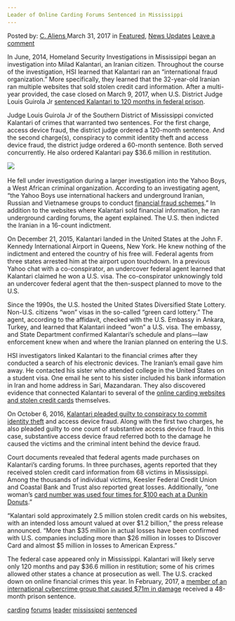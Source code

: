 ```yaml
---
Leader of Online Carding Forums Sentenced in Mississippi
---
```

<article class="post-listing post-18897 post type-post status-publish format-standard has-post-thumbnail hentry 
 tag-carding tag-forums tag-leader tag-mississippi tag-sentenced">
<div class="post-inner">
<span>Posted by: <a href="https://www.deepdotweb.com/author/caliens/" title="">C. Aliens </a></span>
<span>March 31, 2017</span>
<span>in <a href="https://www.deepdotweb.com/category/deepdot-news/" rel="category tag">Featured</a>, <a href="https://www.deepdotweb.com/category/news-updates/" rel="category tag">News Updates</a></span>
<span><a href="https://www.deepdotweb.com/2017/03/31/leader-online-carding-forums-sentenced-mississippi/#respond">Leave a comment</a></span>


<p>In June, 2014, Homeland Security Investigations in Mississippi began an investigation into Milad Kalantari, an Iranian citizen. Throughout the course of the investigation, HSI learned that Kalantari ran an “international fraud organization.” More specifically, they learned that the 32-year-old Iranian ran multiple websites that sold stolen credit card information. After a multi-year provided, the case closed on March 9, 2017, when U.S. District Judge Louis Guirola Jr <a href="https://www.justice.gov/opa/pr/iranian-member-international-cybercrime-conspiracy-sentenced-10-years-prison-selling-stolen">sentenced Kalantari to 120 months in federal prison</a>.</p>
<p>Judge Louis Guirola Jr of the Southern District of Mississippi convicted Kalantari of crimes that warranted two sentences. For the first charge, access device fraud, the district judge ordered a 120-month sentence. And the second charge(s), conspiracy to commit identity theft and access device fraud, the district judge ordered a 60-month sentence. Both served concurrently. He also ordered Kalantari pay $36.6 million in restitution.</p>
<p><img class="wp-image-18906 aligncenter" src="/imgs/2017/03/word-image-23.jpeg" srcset="/imgs/2017/03/word-image-23.jpeg 640w, /imgs/2017/03/word-image-23-275x300.jpeg 275w" sizes="(max-width: 640px) 100vw, 640px"/></p>
<p>He fell under investigation during a larger investigation into the Yahoo Boys, a West African criminal organization. According to an investigating agent, “the Yahoo Boys use international hackers and underground Iranian, Russian and Vietnamese groups to conduct <a href="https://www.deepdotweb.com/tag/fraud/">financial fraud schemes</a>.” In addition to the websites where Kalantari sold financial information, he ran underground carding forums, the agent explained. The U.S. then indicted the Iranian in a 16-count indictment.</p>
<p>On December 21, 2015, Kalantari landed in the United States at the John F. Kennedy International Airport in Queens, New York. He knew nothing of the indictment and entered the country of his free will. Federal agents from three states arrested him at the airport upon touchdown. In a previous Yahoo chat with a co-conspirator, an undercover federal agent learned that Kalantari claimed he won a U.S. visa. The co-conspirator unknowingly told an undercover federal agent that the then-suspect planned to move to the U.S.</p>
<p>Since the 1990s, the U.S. hosted the United States Diversified State Lottery. Non-U.S. citizens “won” visas in the so-called “green card lottery.” The agent, according to the affidavit, checked with the U.S. Embassy in Ankara, Turkey, and learned that Kalantari indeed ”won” a U.S. visa. The embassy, and State Department confirmed Kalantari’s schedule and plans—law enforcement knew when and where the Iranian planned on entering the U.S.</p>
<p>HSI investigators linked Kalantari to the financial crimes after they conducted a search of his electronic devices. The Iranian&#8217;s email gave him away. He contacted his sister who attended college in the United States on a student visa. One email he sent to his sister included his bank information in Iran and home address in Sari, Mazandaran. They also discovered evidence that connected Kalantari to several of the <a href="https://www.deepdotweb.com/tag/cyber/">online carding websites and stolen credit cards</a> themselves.</p>
<p>On October​ 6, 2016, <a href="https://www.justice.gov/usao-sdms/pr/iranian-citizen-pleads-guilty-conspiracy-commit-identity-theft-and-access-device-fraud">Kalantari pleaded guilty to conspiracy to commit identity theft</a> and access device fraud. Along with the first two charges, he also pleaded guilty to one count of substantive access device fraud. In this case, substantive access device fraud referred both to the damage he caused the victims and the criminal intent behind the device fraud.</p>
<p>Court documents revealed that federal agents made purchases on Kalantari’s carding forums. In three purchases, agents reported that they received stolen credit card information from 68 victims in Mississippi. Among the thousands of individual victims, Keesler Federal Credit Union and Coastal Bank and Trust also reported great losses. Additionally, “one woman&#8217;s <a href="http://www.sunherald.com/news/local/crime/article59836426.html">card number was used four times for $100 each at a Dunkin Donuts</a>.”</p>
<p>“Kalantari sold approximately 2.5 million stolen credit cards on his websites, with an intended loss amount valued at over $1.2 billion,” the press release announced. “More than $35 million in actual losses have been confirmed with U.S. companies including more than $26 million in losses to Discover Card and almost $5 million in losses to American Express.”</p>
<p>The federal case appeared only in Mississippi. Kalantari will likely serve only 120 months and pay $36.6 million in restitution; some of his crimes allowed other states a chance at prosecution as well. The U.S. cracked down on online financial crimes this year. In February, 2017, a <a href="https://www.deepdotweb.com/2017/02/11/member-71m-cybercrime-group-sentenced-wire-fraud/">member of an international cybercrime group that caused $71m in damage</a> received a 48-month prison sentence.</p>
</div>
<a href="https://www.deepdotweb.com/tag/carding/" rel="tag">carding</a> <a href="https://www.deepdotweb.com/tag/forums/" rel="tag">forums</a> <a href="https://www.deepdotweb.com/tag/leader/" rel="tag">leader</a> <a href="https://www.deepdotweb.com/tag/mississippi/" rel="tag">mississippi</a>  <a href="https://www.deepdotweb.com/tag/sentenced/" rel="tag">sentenced</a></span> <span style="display:none" class="updated">2017-03-31<a href="https://www.deepdotweb.com/author/caliens/" title="Posts by C. Aliens" rel="author">C. Aliens</a></strong></div>


